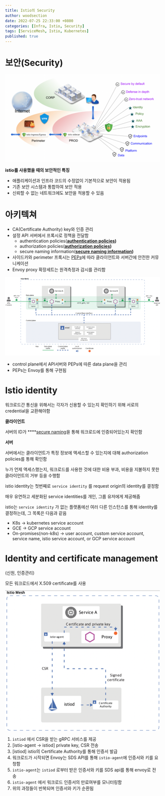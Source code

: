 ```yaml
---
title: Istio의 Security
author: woodsection
date: 2022-07-25 22:33:00 +0800
categories: [Infra, Istio, Security]
tags: [ServiceMesh, Istio, Kubernetes]
published: true
---
```


# 보안(Security)

![Untitled](/assets/img/posts/2022/07/25/istio-security/Untitled.png)

**istio를 사용했을 때의 보안적인 특징**

- 애플리케이션과 인프라 코드의 수정없이 기본적으로 보안이 적용됨
- 기존 보안 시스템과 통합하여 보안 적용
- 신뢰할 수 없는 네트워크에도 보안을 적용할 수 있음


# 아키텍쳐

- CA(Certificate Authority) key와 인증 관리
- 설정 API 서버에서 프록시로 정책을 전달함
    - authentication policies(**[authentication policies](https://istio.io/latest/docs/concepts/security/#authentication-policies))**
    - authorization policies(**[authorization policies](https://istio.io/latest/docs/concepts/security/#authorization-policies))**
    - secure naming information(**[secure naming information](https://istio.io/latest/docs/concepts/security/#secure-naming))**
- 사이드카와 perimeter 프록시는 [PEPs](https://www.google.com/search?q=Policy+Enforcement+Points&oq=Policy+Enforcement+Points&aqs=chrome..69i57.2104j0j7&sourceid=chrome&ie=UTF-8)에 따라 클라이언트와 서버간에 안전한 커뮤니케이션
- Envoy proxy 확장세트는 원격측정과 감시를 관리함

![Untitled](/assets/img/posts/2022/07/25/istio-security/Untitled1.png)

- control plane에서 API서버와 PEPs에 따른 data plane을 관리
- PEPs는 Envoy를 통해 구현됨

# Istio identity

워크로드간 통신을 위해서는 각자가 신용할 수 있는지 확인하기 위해 서로의 credential을 교환해야함

**클라이언트**

서버의 ID가 ****[secure naming](https://istio.io/latest/docs/concepts/security/#secure-naming)을 통해 워크로드에 인증되어있는지 확인함

**서버**

서버에서는 클라이언트가 특정 정보에 액세스할 수 있는지에 대해 authorization policies를 통해 확인함

누가 언제 액세스했는지, 워크로드를 사용한 것에 대한 비용 부과, 비용을 지불하지 못한 클라이언트의 거부 등을 수행함

istio identity는 첫번째로 `service identity` 를 request origin의 identity를 결정함

매우 유연하고 세분화된 service identities를 개인, 그룹 유저에게 제공해줌

istio는 `service identity` 가 없는 플랫폼에선 여러 다른 인스턴스를 통해 identity를 결정하는데, 그 목록은 다음과 같음

- K8s → kubernetes service account
- GCE → GCP service account
- On-promises(non-k8s) → user account, custom service account, service name, istio service account, or GCP service account

# Identity and certificate management
(신원, 인증관리)

모든 워크로드에서 X.509 certificate를 사용

![Untitled](/assets/img/posts/2022/07/25/istio-security/Untitled2.png)

1. `istiod` 에서 CSR을 받는 gRPC 서비스를 제공
2. [istio-agent → istiod] private key, CSR 전송
3. [istiod] istio의 Certificate Authority를 통해 인증서 발급
4. 워크로드가 시작되면 Envoy는 SDS API를 통해 `istio-agent`에 인증서와 키를 요청함
5. `istio-agent`는 `istiod` 로부터 받은 인증서와 키를 SDS api를 통해 envoy로 전송
6. `istio-agent` 에서 워크로드 인증서의 만료여부를 모니터링함
7. 위의 과정들이 반복되며 인증서와 키가 순환됨

<!-- [Authentication (인증)](https://www.notion.so/Authentication-ca8d26fc4a804a39a9e70b47e82d0b15) -->


<!-- [[Authorization](https://istio.io/latest/docs/concepts/security/#authorization) (허가)](https://www.notion.so/Authorization-034325f7d4204a138b9ed662587bc3fa) -->